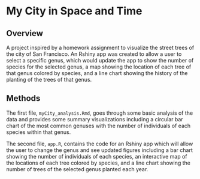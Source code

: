 # My City in Space and Time

## Overview
A project inspired by a homework assignment to visualize the street trees of the
city of San Francisco. An Rshiny app was created to allow a user to select a
specific genus, which would update the app to show the number of species for
the selected genus, a map showing the location of each tree of that genus
colored by species, and a line chart showing the history of the planting of the
trees of that genus.

## Methods
The first file, `myCity_analysis.Rmd`, goes through some basic analysis of the
data and provides some summary visualizations including a circular bar chart
of the most common genuses with the number of individuals of each species
within that genus.

The second file, `app.R`, contains the code for an Rshiny app which will allow
the user to change the genus and see updated figures including a bar chart
showing the number of individuals of each species, an interactive map of the
locations of each tree colored by species, and a line chart showing the number
of trees of the selected genus planted each year.

